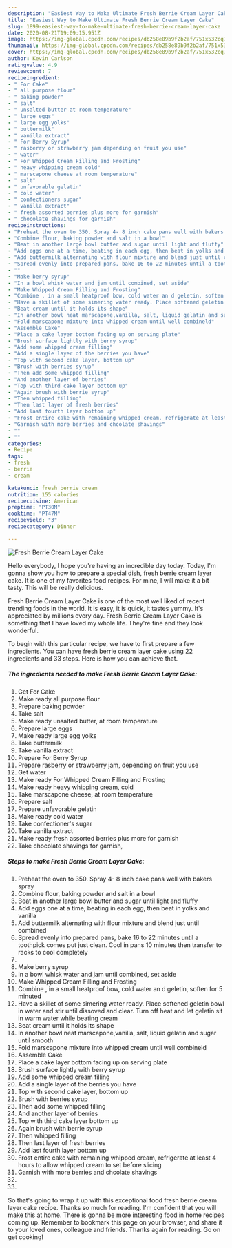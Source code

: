 ```yaml
---
description: "Easiest Way to Make Ultimate Fresh Berrie Cream Layer Cake"
title: "Easiest Way to Make Ultimate Fresh Berrie Cream Layer Cake"
slug: 1899-easiest-way-to-make-ultimate-fresh-berrie-cream-layer-cake
date: 2020-08-21T19:09:15.951Z
image: https://img-global.cpcdn.com/recipes/db258e89b9f2b2af/751x532cq70/fresh-berrie-cream-layer-cake-recipe-main-photo.jpg
thumbnail: https://img-global.cpcdn.com/recipes/db258e89b9f2b2af/751x532cq70/fresh-berrie-cream-layer-cake-recipe-main-photo.jpg
cover: https://img-global.cpcdn.com/recipes/db258e89b9f2b2af/751x532cq70/fresh-berrie-cream-layer-cake-recipe-main-photo.jpg
author: Kevin Carlson
ratingvalue: 4.9
reviewcount: 7
recipeingredient:
- " For Cake"
- " all purpose flour"
- " baking powder"
- " salt"
- " unsalted butter at room temperature"
- " large eggs"
- " large egg yolks"
- " buttermilk"
- " vanilla extract"
- " For Berry Syrup"
- " rasberry or strawberry jam depending on fruit you use"
- " water"
- " For Whipped Cream Filling and Frosting"
- " heavy whipping cream cold"
- " marscapone cheese at room temperature"
- " salt"
- " unfavorable gelatin"
- " cold water"
- " confectioners sugar"
- " vanilla extract"
- " fresh assorted berries plus more for garnish"
- " chocolate shavings for garnish"
recipeinstructions:
- "Preheat the oven to 350. Spray 4- 8 inch cake pans well with bakers spray"
- "Combine flour, baking powder and salt in a bowl"
- "Beat in another large bowl butter and sugar until light and fluffy"
- "Add eggs one at a time, beating in each egg, then beat in yolks and vanilla"
- "Add buttermilk alternating with flour mixture and blend just until combined"
- "Spread evenly into prepared pans, bake 16 to 22 minutes until a toothpick comes put just clean. Cool in pans 10 minutes then transfer to racks to cool completely"
- ""
- "Make berry syrup"
- "In a bowl whisk water and jam until combined, set aside"
- "Make Whipped Cream Filling and Frosting"
- "Combine , in a small heatproof bow, cold water an d geletin, soften for 5 minuted"
- "Have a skillet of some simering water ready. Place softened geletin bowl in water and stir until dissoved and clear. Turn off heat and let geletin sit in warm water while beating cream"
- "Beat cream until it holds its shape"
- "In another bowl neat marscapone,vanilla, salt, liquid gelatin and sugar until smooth"
- "Fold marscapone mixture into whipped cream until well combineld"
- "Assemble Cake"
- "Place a cake layer bottom facing up on serving plate"
- "Brush surface lightly with berry syrup"
- "Add some whipped cream filling"
- "Add a single layer of the berries you have"
- "Top with second cake layer, bottom up"
- "Brush with berries syrup"
- "Then add some whipped filling"
- "And another layer of berries"
- "Top with third cake layer bottom up"
- "Again brush with berrie syrup"
- "Then whipped filling"
- "Then last layer of fresh berries"
- "Add last fourth layer bottom up"
- "Frost entire cake with remaining whipped cream, refrigerate at least 4 hours to allow whipped cream to set before slicing"
- "Garnish with more berries and chcolate shavings"
- ""
- ""
categories:
- Recipe
tags:
- fresh
- berrie
- cream

katakunci: fresh berrie cream 
nutrition: 155 calories
recipecuisine: American
preptime: "PT30M"
cooktime: "PT47M"
recipeyield: "3"
recipecategory: Dinner

---
```



![Fresh Berrie Cream Layer Cake](https://img-global.cpcdn.com/recipes/db258e89b9f2b2af/751x532cq70/fresh-berrie-cream-layer-cake-recipe-main-photo.jpg)

Hello everybody, I hope you're having an incredible day today. Today, I'm gonna show you how to prepare a special dish, fresh berrie cream layer cake. It is one of my favorites food recipes. For mine, I will make it a bit tasty. This will be really delicious.

Fresh Berrie Cream Layer Cake is one of the most well liked of recent trending foods in the world. It is easy, it is quick, it tastes yummy. It's appreciated by millions every day. Fresh Berrie Cream Layer Cake is something that I have loved my whole life. They're fine and they look wonderful.




To begin with this particular recipe, we have to first prepare a few ingredients. You can have fresh berrie cream layer cake using 22 ingredients and 33 steps. Here is how you can achieve that.

<!--inarticleads1-->

##### The ingredients needed to make Fresh Berrie Cream Layer Cake:

1. Get  For Cake
1. Make ready  all purpose flour
1. Prepare  baking powder
1. Take  salt
1. Make ready  unsalted butter, at room temperature
1. Prepare  large eggs
1. Make ready  large egg yolks
1. Take  buttermilk
1. Take  vanilla extract
1. Prepare  For Berry Syrup
1. Prepare  rasberry or strawberry jam, depending on fruit you use
1. Get  water
1. Make ready  For Whipped Cream Filling and Frosting
1. Make ready  heavy whipping cream, cold
1. Take  marscapone cheese, at room temperature
1. Prepare  salt
1. Prepare  unfavorable gelatin
1. Make ready  cold water
1. Take  confectioner&#39;s sugar
1. Take  vanilla extract
1. Make ready  fresh assorted berries plus more for garnish
1. Take  chocolate shavings for garnish,




<!--inarticleads2-->

##### Steps to make Fresh Berrie Cream Layer Cake:

1. Preheat the oven to 350. Spray 4- 8 inch cake pans well with bakers spray
1. Combine flour, baking powder and salt in a bowl
1. Beat in another large bowl butter and sugar until light and fluffy
1. Add eggs one at a time, beating in each egg, then beat in yolks and vanilla
1. Add buttermilk alternating with flour mixture and blend just until combined
1. Spread evenly into prepared pans, bake 16 to 22 minutes until a toothpick comes put just clean. Cool in pans 10 minutes then transfer to racks to cool completely
1. 
1. Make berry syrup
1. In a bowl whisk water and jam until combined, set aside
1. Make Whipped Cream Filling and Frosting
1. Combine , in a small heatproof bow, cold water an d geletin, soften for 5 minuted
1. Have a skillet of some simering water ready. Place softened geletin bowl in water and stir until dissoved and clear. Turn off heat and let geletin sit in warm water while beating cream
1. Beat cream until it holds its shape
1. In another bowl neat marscapone,vanilla, salt, liquid gelatin and sugar until smooth
1. Fold marscapone mixture into whipped cream until well combineld
1. Assemble Cake
1. Place a cake layer bottom facing up on serving plate
1. Brush surface lightly with berry syrup
1. Add some whipped cream filling
1. Add a single layer of the berries you have
1. Top with second cake layer, bottom up
1. Brush with berries syrup
1. Then add some whipped filling
1. And another layer of berries
1. Top with third cake layer bottom up
1. Again brush with berrie syrup
1. Then whipped filling
1. Then last layer of fresh berries
1. Add last fourth layer bottom up
1. Frost entire cake with remaining whipped cream, refrigerate at least 4 hours to allow whipped cream to set before slicing
1. Garnish with more berries and chcolate shavings
1. 
1. 




So that's going to wrap it up with this exceptional food fresh berrie cream layer cake recipe. Thanks so much for reading. I'm confident that you will make this at home. There is gonna be more interesting food in home recipes coming up. Remember to bookmark this page on your browser, and share it to your loved ones, colleague and friends. Thanks again for reading. Go on get cooking!

